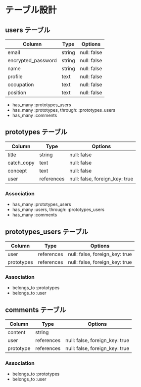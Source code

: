 # テーブル設計

## users テーブル

| Column             | Type   | Options     |
| ------------------ | ------ | ----------- |
| email              | string | null: false |
| encrypted_password | string | null: false |
| name               | string | null: false |
| profile            | text   | null: false |
| occupation         | text   | null: false |
| position           | text   | null: false |

- has_many :prototypes_users
- has_many :prototypes, through: :prototypes_users
- has_many :comments

## prototypes テーブル

| Column     | Type       | Options                         |
| ---------- | ---------- | ------------------------------- |
| title      | string     | null: false                     |
| catch_copy | text       | null: false                     |
| concept    | text       | null: false                     |
| user       | references | null: false, foreign_key: true  |

### Association

- has_many :prototypes_users
- has_many :users, through: :prototypes_users
- has_many :comments

## prototypes_users テーブル

| Column     | Type       | Options                        |
| ---------- | ---------- | ------------------------------ |
| user       | references | null: false, foreign_key: true |
| prototypes | references | null: false, foreign_key: true |

### Association

- belongs_to :prototypes
- belongs_to :user

## comments テーブル

| Column    | Type       | Options                        |
| --------- | ---------- | ------------------------------ |
| content   | string     |                                |
| user      | references | null: false, foreign_key: true |
| prototype | references | null: false, foreign_key: true |

### Association

- belongs_to :prototypes
- belongs_to :user